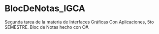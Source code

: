 # BlocDeNotas_IGCA
Segunda tarea de la materia de Interfaces Gráficas Con Aplicaciones, 5to SEMESTRE. Bloc de Notas hecho con C#.

